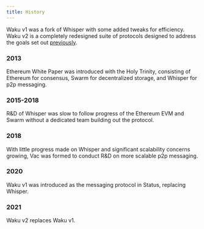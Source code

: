 ```yaml
---
title: History
---
```


Waku v1 was a fork of Whisper with some added tweaks for efficiency.
Waku v2 is a completely redesigned suite of protocols designed to address the goals set out [previously](./1).

### 2013

Ethereum White Paper was introduced with the Holy Trinity,
consisting of Ethereum for consensus, Swarm for decentralized storage, and Whisper for p2p messaging.

### 2015-2018

R&D of Whisper was slow to follow progress of the Ethereum EVM and Swarm without a dedicated team building out the protocol.

### 2018

With little progress made on Whisper and significant scalability concerns growing,
Vac was formed to conduct R&D on more scalable p2p messaging.

### 2020

Waku v1 was introduced as the messaging protocol in Status, replacing Whisper.

### 2021

Waku v2 replaces Waku v1.
